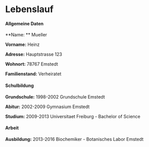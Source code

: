 # Lebenslauf #

#### Allgemeine Daten

**Name:			** 	Mueller

**Vorname:**		Heinz

**Adresse:**		Hauptstrasse 123

**Wohnort:**		78767 Emstedt

**Familienstand:**	Verheiratet

#### Schulbildung

**Grundschule:**	1998-2002 Grundschule Emstedt

**Abitur:**			2002-2009 Gymnasium Emstedt

**Studium:**		2009-2013 Universitaet Freiburg - Bachelor of Science

#### Arbeit

**Ausbildung:**		2013-2016 Biochemiker - Botanisches Labor Emstedt